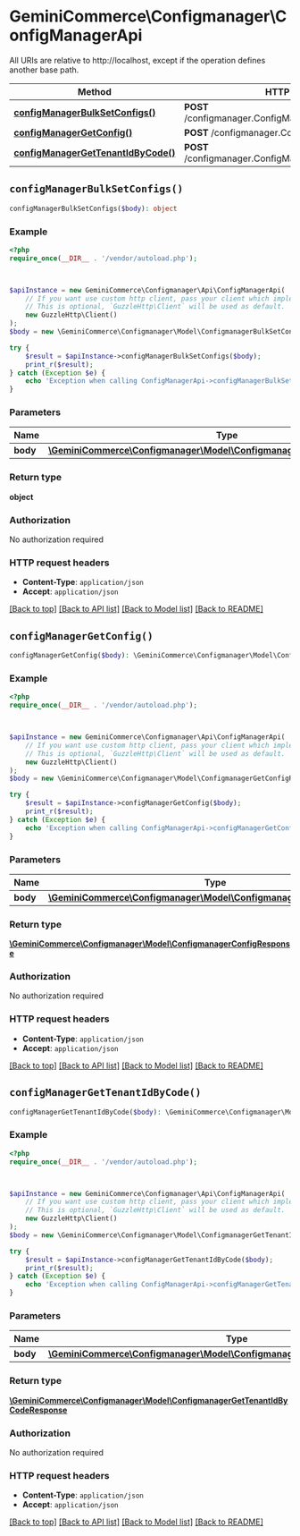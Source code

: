 # GeminiCommerce\Configmanager\ConfigManagerApi

All URIs are relative to http://localhost, except if the operation defines another base path.

| Method | HTTP request | Description |
| ------------- | ------------- | ------------- |
| [**configManagerBulkSetConfigs()**](ConfigManagerApi.md#configManagerBulkSetConfigs) | **POST** /configmanager.ConfigManager/BulkSetConfigs |  |
| [**configManagerGetConfig()**](ConfigManagerApi.md#configManagerGetConfig) | **POST** /configmanager.ConfigManager/GetConfig |  |
| [**configManagerGetTenantIdByCode()**](ConfigManagerApi.md#configManagerGetTenantIdByCode) | **POST** /configmanager.ConfigManager/GetTenantIdByCode |  |


## `configManagerBulkSetConfigs()`

```php
configManagerBulkSetConfigs($body): object
```



### Example

```php
<?php
require_once(__DIR__ . '/vendor/autoload.php');



$apiInstance = new GeminiCommerce\Configmanager\Api\ConfigManagerApi(
    // If you want use custom http client, pass your client which implements `GuzzleHttp\ClientInterface`.
    // This is optional, `GuzzleHttp\Client` will be used as default.
    new GuzzleHttp\Client()
);
$body = new \GeminiCommerce\Configmanager\Model\ConfigmanagerBulkSetConfigsRequest(); // \GeminiCommerce\Configmanager\Model\ConfigmanagerBulkSetConfigsRequest

try {
    $result = $apiInstance->configManagerBulkSetConfigs($body);
    print_r($result);
} catch (Exception $e) {
    echo 'Exception when calling ConfigManagerApi->configManagerBulkSetConfigs: ', $e->getMessage(), PHP_EOL;
}
```

### Parameters

| Name | Type | Description  | Notes |
| ------------- | ------------- | ------------- | ------------- |
| **body** | [**\GeminiCommerce\Configmanager\Model\ConfigmanagerBulkSetConfigsRequest**](../Model/ConfigmanagerBulkSetConfigsRequest.md)|  | |

### Return type

**object**

### Authorization

No authorization required

### HTTP request headers

- **Content-Type**: `application/json`
- **Accept**: `application/json`

[[Back to top]](#) [[Back to API list]](../../README.md#endpoints)
[[Back to Model list]](../../README.md#models)
[[Back to README]](../../README.md)

## `configManagerGetConfig()`

```php
configManagerGetConfig($body): \GeminiCommerce\Configmanager\Model\ConfigmanagerConfigResponse
```



### Example

```php
<?php
require_once(__DIR__ . '/vendor/autoload.php');



$apiInstance = new GeminiCommerce\Configmanager\Api\ConfigManagerApi(
    // If you want use custom http client, pass your client which implements `GuzzleHttp\ClientInterface`.
    // This is optional, `GuzzleHttp\Client` will be used as default.
    new GuzzleHttp\Client()
);
$body = new \GeminiCommerce\Configmanager\Model\ConfigmanagerGetConfigRequest(); // \GeminiCommerce\Configmanager\Model\ConfigmanagerGetConfigRequest

try {
    $result = $apiInstance->configManagerGetConfig($body);
    print_r($result);
} catch (Exception $e) {
    echo 'Exception when calling ConfigManagerApi->configManagerGetConfig: ', $e->getMessage(), PHP_EOL;
}
```

### Parameters

| Name | Type | Description  | Notes |
| ------------- | ------------- | ------------- | ------------- |
| **body** | [**\GeminiCommerce\Configmanager\Model\ConfigmanagerGetConfigRequest**](../Model/ConfigmanagerGetConfigRequest.md)|  | |

### Return type

[**\GeminiCommerce\Configmanager\Model\ConfigmanagerConfigResponse**](../Model/ConfigmanagerConfigResponse.md)

### Authorization

No authorization required

### HTTP request headers

- **Content-Type**: `application/json`
- **Accept**: `application/json`

[[Back to top]](#) [[Back to API list]](../../README.md#endpoints)
[[Back to Model list]](../../README.md#models)
[[Back to README]](../../README.md)

## `configManagerGetTenantIdByCode()`

```php
configManagerGetTenantIdByCode($body): \GeminiCommerce\Configmanager\Model\ConfigmanagerGetTenantIdByCodeResponse
```



### Example

```php
<?php
require_once(__DIR__ . '/vendor/autoload.php');



$apiInstance = new GeminiCommerce\Configmanager\Api\ConfigManagerApi(
    // If you want use custom http client, pass your client which implements `GuzzleHttp\ClientInterface`.
    // This is optional, `GuzzleHttp\Client` will be used as default.
    new GuzzleHttp\Client()
);
$body = new \GeminiCommerce\Configmanager\Model\ConfigmanagerGetTenantIdByCodeRequest(); // \GeminiCommerce\Configmanager\Model\ConfigmanagerGetTenantIdByCodeRequest

try {
    $result = $apiInstance->configManagerGetTenantIdByCode($body);
    print_r($result);
} catch (Exception $e) {
    echo 'Exception when calling ConfigManagerApi->configManagerGetTenantIdByCode: ', $e->getMessage(), PHP_EOL;
}
```

### Parameters

| Name | Type | Description  | Notes |
| ------------- | ------------- | ------------- | ------------- |
| **body** | [**\GeminiCommerce\Configmanager\Model\ConfigmanagerGetTenantIdByCodeRequest**](../Model/ConfigmanagerGetTenantIdByCodeRequest.md)|  | |

### Return type

[**\GeminiCommerce\Configmanager\Model\ConfigmanagerGetTenantIdByCodeResponse**](../Model/ConfigmanagerGetTenantIdByCodeResponse.md)

### Authorization

No authorization required

### HTTP request headers

- **Content-Type**: `application/json`
- **Accept**: `application/json`

[[Back to top]](#) [[Back to API list]](../../README.md#endpoints)
[[Back to Model list]](../../README.md#models)
[[Back to README]](../../README.md)
